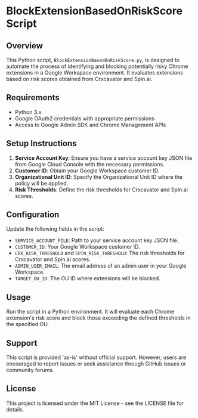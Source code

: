 # BlockExtensionBasedOnRiskScore Script

## Overview
This Python script, `BlockExtensionBasedOnRiskScore.py`, is designed to automate the process of identifying and blocking potentially risky Chrome extensions in a Google Workspace environment. It evaluates extensions based on risk scores obtained from Crxcavator and Spin.ai.

## Requirements
- Python 3.x
- Google OAuth2 credentials with appropriate permissions
- Access to Google Admin SDK and Chrome Management APIs

## Setup Instructions
1. **Service Account Key**: Ensure you have a service account key JSON file from Google Cloud Console with the necessary permissions.
2. **Customer ID**: Obtain your Google Workspace customer ID.
3. **Organizational Unit ID**: Specify the Organizational Unit ID where the policy will be applied.
4. **Risk Thresholds**: Define the risk thresholds for Crxcavator and Spin.ai scores.

## Configuration
Update the following fields in the script:
- `SERVICE_ACCOUNT_FILE`: Path to your service account key JSON file.
- `CUSTOMER_ID`: Your Google Workspace customer ID.
- `CRX_RISK_THRESHOLD` and `SPIN_RISK_THRESHOLD`: The risk thresholds for Crxcavator and Spin.ai scores.
- `ADMIN_USER_EMAIL`: The email address of an admin user in your Google Workspace.
- `TARGET_OU_ID`: The OU ID where extensions will be blocked.

## Usage
Run the script in a Python environment. It will evaluate each Chrome extension's risk score and block those exceeding the defined thresholds in the specified OU.

## Support
This script is provided 'as-is' without official support. However, users are encouraged to report issues or seek assistance through GitHub issues or community forums.

## License
This project is licensed under the MIT License - see the LICENSE file for details.

